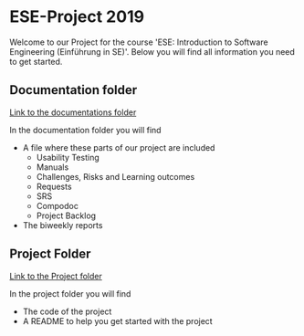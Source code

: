 # ESE-Project 2019
Welcome to our Project for the course 'ESE: Introduction to Software Engineering (Einführung in SE)'. Below you will find all information you need to get started.

## Documentation folder
[Link to the documentations folder][DocumentationFolder]

In the documentation folder you will find
 - A file where these parts of our project are included
    - Usability Testing
    - Manuals
    - Challenges, Risks and Learning outcomes
    - Requests
    - SRS
    - Compodoc
    - Project Backlog
 - The biweekly reports

## Project Folder
[Link to the Project folder][DocumentationFolder]

In the project folder you will find
 - The code of the project
 - A README to help you get started with the project

[DocumentationFolder]: './Documentation'
[ProjectFolder]: './ESE-2019-Project'